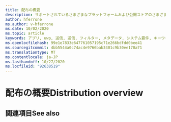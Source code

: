 ```yaml
---
title: 配布の概要
description: サポートされているさまざまなプラットフォームおよび公開ストアのさまざまなディストリビューションオプションの概要です。
author: hferrone
ms.author: v-hferrone
ms.date: 10/02/2020
ms.topic: article
keywords: アプリ, uwp, 送信, 送信, フィルター, メタデータ, システム要件, キーワード, wack, 認定, パッケージ, appx, 販売
ms.openlocfilehash: 99e1e7833e647761057195c71e266bdfdd0bee41
ms.sourcegitcommit: 4bb5544a0c74ac4e9766bab3401c9b30ee170a71
ms.translationtype: MT
ms.contentlocale: ja-JP
ms.lasthandoff: 10/27/2020
ms.locfileid: "92638519"
---
```

# <a name="distribution-overview"></a><span data-ttu-id="08fd4-104">配布の概要</span><span class="sxs-lookup"><span data-stu-id="08fd4-104">Distribution overview</span></span>

## <a name="see-also"></a><span data-ttu-id="08fd4-105">関連項目</span><span class="sxs-lookup"><span data-stu-id="08fd4-105">See also</span></span>